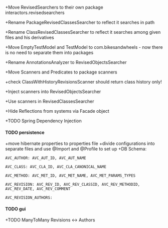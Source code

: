 +Move RevisedSearchers to their own package interactors.revisedsearchers

+Rename PackageRevisedClassesSearcher to reflect it searches in path

+Rename ClassRevisedClassesSearcher to reflect it searches among given files and his derivatives

+Move EmptyTestModel and TestModel to com.bikesandwheels - now there is no need to separate them into packages

+Rename AnnotationsAnalyzer to RevisedObjectsSearcher

+Move Scanners and Predicates to package scanners

+check ClassWithHistoryRevisionsScanner should return class history only!

+Inject scanners into RevisedObjectsSearcher

+Use scanners in RevisedClassesSearcher

+Hide Reflections from systems via Facade object

+TODO Spring Dependency Injection
#### TODO persistence
+move hibernate properties to properties file
+divide configurations into separate files and use @Import and @Profile to set up 
+DB Schema:

    
    AVC_AUTHOR: AVC_AUT_ID, AVC_AUT_NAME
    
    AVC_CLASS: AVC_CLA_ID, AVC_CLA_CANONICAL_NAME
    
    AVC_METHOD: AVC_MET_ID, AVC_MET_NAME, AVC_MET_PARAMS_TYPES
    
    AVC_REVISION: AVC_REV_ID, AVC_REV_CLASSID, AVC_REV_METHODID, AVC_REV_DATE, AVC_REV_COMMENT

    AVC_REVISION_AUTHORS:

#### TODO gui
+TODO ManyToMany Revisions <-> Authors
